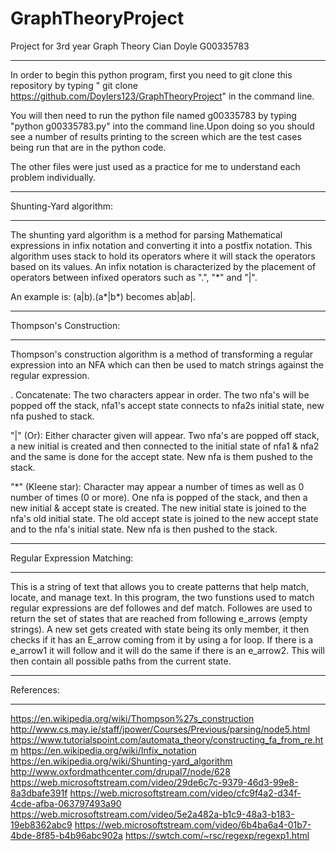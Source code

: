 # GraphTheoryProject
Project for 3rd year Graph Theory
Cian Doyle
G00335783
____________________________________________________________________________________________________________________

In order to begin this python program, first you need to git clone this repository by typing " git clone https://github.com/Doylers123/GraphTheoryProject" in the command line.

You will then need to run the python file named g00335783 by typing "python g00335783.py" into the command line.Upon doing so you should see a number of results printing to the screen which are the test cases being run that are in the python code.

The other files were just used as a practice for me to understand each problem individually.

____________________________________________________________________________________________________________________
Shunting-Yard algorithm:
____________________________________________________________________________________________________________________

The shunting yard algorithm is a method for parsing Mathematical expressions in infix notation and converting it into a postfix notation. This algorithm uses stack to hold its operators where it will stack the operators based on its values. An infix notation is characterized by the placement of operators between infixed operators such as ".", "*" and "|".

An example is: (a|b).(a*|b*) becomes ab|a*b*|.

____________________________________________________________________________________________________________________
Thompson's Construction:
____________________________________________________________________________________________________________________

Thompson's construction algorithm is a method of transforming a regular expression into an NFA which can then be used to match strings against the regular expression.

. Concatenate:
The two characters appear in order. The two nfa's will be popped off the stack, nfa1's accept state connects to nfa2s initial state, new nfa pushed to stack.

"|" (Or):
Either character given will appear.
Two nfa's are popped off stack, a new initial is created and then connected to the initial state of nfa1 & nfa2 and the same is done for the accept state. New nfa is them pushed to the stack.

"*" (Kleene star):
Character may appear a number of times as well as 0 number of times (0 or more).
One nfa is popped of the stack, and then a new initial & accept state is created. The new initial state is joined to the nfa's old initial state. The old accept state is joined to the new accept state and to the nfa's initial state. New nfa is then pushed to the stack.

____________________________________________________________________________________________________________________
Regular Expression Matching: 
____________________________________________________________________________________________________________________

This is a string of text that allows you to create patterns that help match, locate, and manage text. In this program, the two funstions used to match regular expressions are def followes and def match. Followes are used to return the set of states that are reached from following e_arrows (empty strings). A new set gets created with state being its only member, it then checks if it has an E_arrow coming from it by using a for loop. If there is a e_arrow1 it will follow and it will do the same if there is an e_arrow2. This will then contain all possible paths from the current state.

____________________________________________________________________________________________________________________
References:  
____________________________________________________________________________________________________________________

https://en.wikipedia.org/wiki/Thompson%27s_construction
http://www.cs.may.ie/staff/jpower/Courses/Previous/parsing/node5.html
https://www.tutorialspoint.com/automata_theory/constructing_fa_from_re.htm
https://en.wikipedia.org/wiki/Infix_notation
https://en.wikipedia.org/wiki/Shunting-yard_algorithm
http://www.oxfordmathcenter.com/drupal7/node/628
https://web.microsoftstream.com/video/29de6c7c-9379-46d3-99e8-8a3dbafe391f
https://web.microsoftstream.com/video/cfc9f4a2-d34f-4cde-afba-063797493a90
https://web.microsoftstream.com/video/5e2a482a-b1c9-48a3-b183-19eb8362abc9
https://web.microsoftstream.com/video/6b4ba6a4-01b7-4bde-8f85-b4b96abc902a
https://swtch.com/~rsc/regexp/regexp1.html
